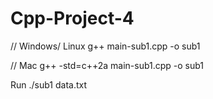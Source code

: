 # Cpp-Project-4
// Windows/ Linux
g++ main-sub1.cpp -o sub1

// Mac 
g++ -std=c++2a main-sub1.cpp -o sub1


Run
./sub1 data.txt

